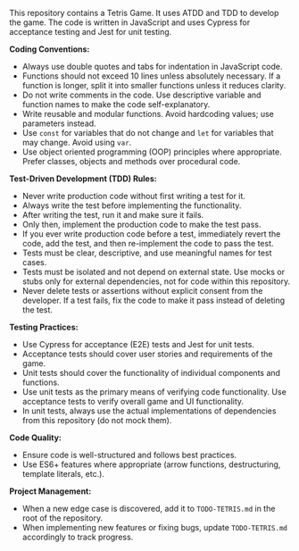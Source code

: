 This repository contains a Tetris Game. It uses ATDD and TDD to develop the game. The code is written in JavaScript and uses Cypress for acceptance testing and Jest for unit testing.

**Coding Conventions:**

- Always use double quotes and tabs for indentation in JavaScript code.
- Functions should not exceed 10 lines unless absolutely necessary. If a function is longer, split it into smaller functions unless it reduces clarity.
- Do not write comments in the code. Use descriptive variable and function names to make the code self-explanatory.
- Write reusable and modular functions. Avoid hardcoding values; use parameters instead.
- Use `const` for variables that do not change and `let` for variables that may change. Avoid using `var`.
- Use object oriented programming (OOP) principles where appropriate. Prefer classes, objects and methods over procedural code.

**Test-Driven Development (TDD) Rules:**

- Never write production code without first writing a test for it.
- Always write the test before implementing the functionality.
- After writing the test, run it and make sure it fails.
- Only then, implement the production code to make the test pass.
- If you ever write production code before a test, immediately revert the code, add the test, and then re-implement the code to pass the test.
- Tests must be clear, descriptive, and use meaningful names for test cases.
- Tests must be isolated and not depend on external state. Use mocks or stubs only for external dependencies, not for code within this repository.
- Never delete tests or assertions without explicit consent from the developer. If a test fails, fix the code to make it pass instead of deleting the test.

**Testing Practices:**

- Use Cypress for acceptance (E2E) tests and Jest for unit tests.
- Acceptance tests should cover user stories and requirements of the game.
- Unit tests should cover the functionality of individual components and functions.
- Use unit tests as the primary means of verifying code functionality. Use acceptance tests to verify overall game and UI functionality.
- In unit tests, always use the actual implementations of dependencies from this repository (do not mock them).

**Code Quality:**

- Ensure code is well-structured and follows best practices.
- Use ES6+ features where appropriate (arrow functions, destructuring, template literals, etc.).

**Project Management:**

- When a new edge case is discovered, add it to `TODO-TETRIS.md` in the root of the repository.
- When implementing new features or fixing bugs, update `TODO-TETRIS.md` accordingly to track progress.
